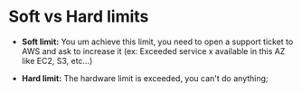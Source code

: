 # Soft vs Hard limits

- **Soft limit:** You um achieve this limit, you need to open a support ticket to AWS and ask to increase it (ex: Exceeded service x available in this AZ like EC2, S3, etc...)

- **Hard limit:** The hardware limit is exceeded, you can't do anything;
